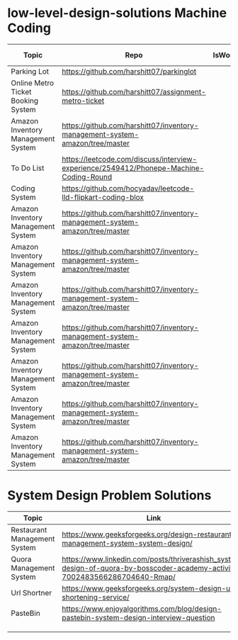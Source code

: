 # low-level-design-solutions Machine Coding
|  Topic | Repo   | IsWorking  | Extra Links  |   |
|---|---|---|---|---|
|  Parking Lot | https://github.com/harshitt07/parkinglot  |   |   |   |
|  Online Metro Ticket Booking System | https://github.com/harshitt07/assignment-metro-ticket  |   |   |   |
|  Amazon Inventory Management System | https://github.com/harshitt07/inventory-management-system-amazon/tree/master  |   |   |   |
| To Do List| https://leetcode.com/discuss/interview-experience/2549412/Phonepe-Machine-Coding-Round |   |   |   |
|  Coding System | https://github.com/hocyadav/leetcode-lld-flipkart-coding-blox  |   |   |   |
|  Amazon Inventory Management System | https://github.com/harshitt07/inventory-management-system-amazon/tree/master  |   |   |   |
|  Amazon Inventory Management System | https://github.com/harshitt07/inventory-management-system-amazon/tree/master  |   |   |   |
|  Amazon Inventory Management System | https://github.com/harshitt07/inventory-management-system-amazon/tree/master  |   |   |   |
|  Amazon Inventory Management System | https://github.com/harshitt07/inventory-management-system-amazon/tree/master  |   |   |   |
|  Amazon Inventory Management System | https://github.com/harshitt07/inventory-management-system-amazon/tree/master  |   |   |   |
|  Amazon Inventory Management System | https://github.com/harshitt07/inventory-management-system-amazon/tree/master  |   |   |   |
|  Amazon Inventory Management System | https://github.com/harshitt07/inventory-management-system-amazon/tree/master  |   |   |   ||  Amazon Inventory Management System | https://github.com/harshitt07/inventory-management-system-amazon/tree/master  |   |   |   |


# System Design Problem Solutions
|  Topic | Link   |  Extra Links  |
|---------|-------|---------------|
| Restaurant Management System |  https://www.geeksforgeeks.org/design-restaurant-management-system-system-design/       |        |
| Quora Management System| https://www.linkedin.com/posts/thriverashish_system-design-of-quora-by-bosscoder-academy-activity-7002483566286704640-Rmap/   |        |
|Url Shortner| https://www.geeksforgeeks.org/system-design-url-shortening-service/ |https://www.designgurus.io/blog/url-shortening |
|PasteBin|https://www.enjoyalgorithms.com/blog/design-pastebin-system-design-interview-question | |
|| | |
|| | |
|| | |


